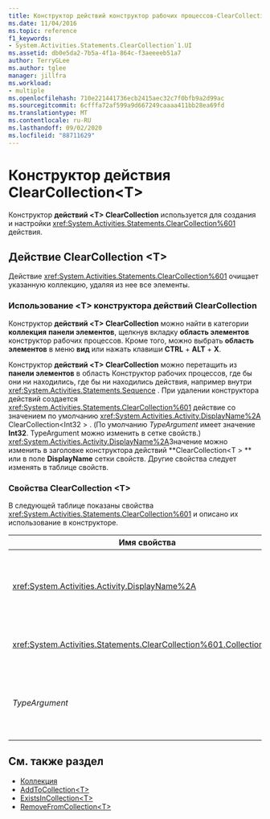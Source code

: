 ```yaml
---
title: Конструктор действий конструктор рабочих процессов-ClearCollection &lt; T &gt;
ms.date: 11/04/2016
ms.topic: reference
f1_keywords:
- System.Activities.Statements.ClearCollection`1.UI
ms.assetid: db0e5da2-7b5a-4f1a-864c-f3aeeeeb51a7
author: TerryGLee
ms.author: tglee
manager: jillfra
ms.workload:
- multiple
ms.openlocfilehash: 710e221441736ecb2415aec32c7f0bfb9a2d99ac
ms.sourcegitcommit: 6cfffa72af599a9d667249caaaa411bb28ea69fd
ms.translationtype: MT
ms.contentlocale: ru-RU
ms.lasthandoff: 09/02/2020
ms.locfileid: "88711629"
---
```

# <a name="clearcollectiont-activity-designer"></a>Конструктор действия ClearCollection\<T>

Конструктор **действий \<T> ClearCollection** используется для создания и настройки <xref:System.Activities.Statements.ClearCollection%601> действия.

## <a name="the-clearcollectiont-activity"></a>Действие ClearCollection \<T>

Действие <xref:System.Activities.Statements.ClearCollection%601> очищает указанную коллекцию, удаляя из нее все элементы.

### <a name="using-the-clearcollectiont-activity-designer"></a>Использование \<T> конструктора действий ClearCollection

Конструктор **действий \<T> ClearCollection** можно найти в категории **коллекция** **панели элементов**, щелкнув вкладку **область элементов** конструктор рабочих процессов. Кроме того, можно выбрать **область элементов** в меню **вид** или нажать клавиши **CTRL** + **ALT** + **X**.

Конструктор **действий \<T> ClearCollection** можно перетащить из **панели элементов** в область Конструктор рабочих процессов, где бы они ни находились, где бы ни находились действия, например внутри <xref:System.Activities.Statements.Sequence> . При удалении конструктора действий создается <xref:System.Activities.Statements.ClearCollection%601> действие со значением по умолчанию <xref:System.Activities.Activity.DisplayName%2A> ClearCollection<Int32 \> . (По умолчанию *TypeArgument* имеет значение **Int32**. TypeArgument можно изменить в сетке свойств.) <xref:System.Activities.Activity.DisplayName%2A>Значение можно изменить в заголовке конструктора действий **ClearCollection<T \> ** или в поле **DisplayName** сетки свойств. Другие свойства следует изменять в таблице свойств.

### <a name="the-clearcollectiont-properties"></a>Свойства ClearCollection \<T>

В следующей таблице показаны свойства <xref:System.Activities.Statements.ClearCollection%601> и описано их использование в конструкторе.

|Имя свойства|Обязательно|Использование|
|-|--------------|-|
|<xref:System.Activities.Activity.DisplayName%2A>|Неверно|Указывает необязательное понятное имя действия <xref:System.Activities.Statements.ClearCollection%601>. Значение по умолчанию — ClearCollection<Int32 \> . Несмотря на то, что значение <xref:System.Activities.Activity.DisplayName%2A> не является обязательным, его все же лучше использовать.|
|<xref:System.Activities.Statements.ClearCollection%601.Collection%2A>|Верно|Задает коллекцию для очистки от элементов. Эта коллекция имеет тип **ICollection \<TypeArgument> .** Чтобы указать коллекцию, введите выражение Visual Basic в таблице свойств.|
|*TypeArgument*|Верно|Задает тип T для элементов, содержащихся в коллекции <xref:System.Collections.Generic.ICollection%601>. По умолчанию для этого типа *TypeArgument* задано значение **Int32**. Чтобы изменить тип, измените значение *TypeArgument* в поле со списком в сетке свойств.|

## <a name="see-also"></a>См. также раздел

- [Коллекция](../workflow-designer/collection-activity-designers.md)
- [AddToCollection\<T>](../workflow-designer/addtocollection-t-activity-designer.md)
- [ExistsInCollection\<T>](../workflow-designer/existsincollection-t-activity-designer.md)
- [RemoveFromCollection\<T>](../workflow-designer/removefromcollection-t-activity-designer.md)